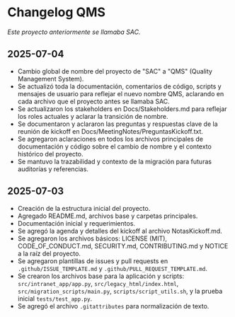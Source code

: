 # Changelog QMS

_Este proyecto anteriormente se llamaba SAC._

## 2025-07-04

- Cambio global de nombre del proyecto de "SAC" a "QMS" (Quality Management System).
- Se actualizó toda la documentación, comentarios de código, scripts y mensajes de usuario para reflejar el nuevo nombre QMS, aclarando en cada archivo que el proyecto antes se llamaba SAC.
- Se actualizaron los stakeholders en Docs/Stakeholders.md para reflejar los roles actuales y aclarar la transición de nombre.
- Se documentaron y aclararon las preguntas y respuestas clave de la reunión de kickoff en Docs/MeetingNotes/PreguntasKickoff.txt.
- Se agregaron aclaraciones en todos los archivos principales de documentación y código sobre el cambio de nombre y el contexto histórico del proyecto.
- Se mantuvo la trazabilidad y contexto de la migración para futuras auditorías y referencias.

## 2025-07-03

- Creación de la estructura inicial del proyecto.
- Agregado README.md, archivos base y carpetas principales.
- Documentación inicial y requerimientos.
- Se agregó la agenda y detalles del kickoff al archivo NotasKickoff.md.
- Se agregaron los archivos básicos: LICENSE (MIT), CODE_OF_CONDUCT.md, SECURITY.md, CONTRIBUTING.md y NOTICE a la raíz del proyecto.
- Se agregaron plantillas de issues y pull requests en `.github/ISSUE_TEMPLATE.md` y `.github/PULL_REQUEST_TEMPLATE.md`.
- Se crearon los archivos base para la aplicación y scripts: `src/intranet_app/app.py`, `src/legacy_html/index.html`, `src/migration_scripts/main.py`, `scripts/script_utils.sh`, y la prueba inicial `tests/test_app.py`.
- Se agregó el archivo `.gitattributes` para normalización de texto.
